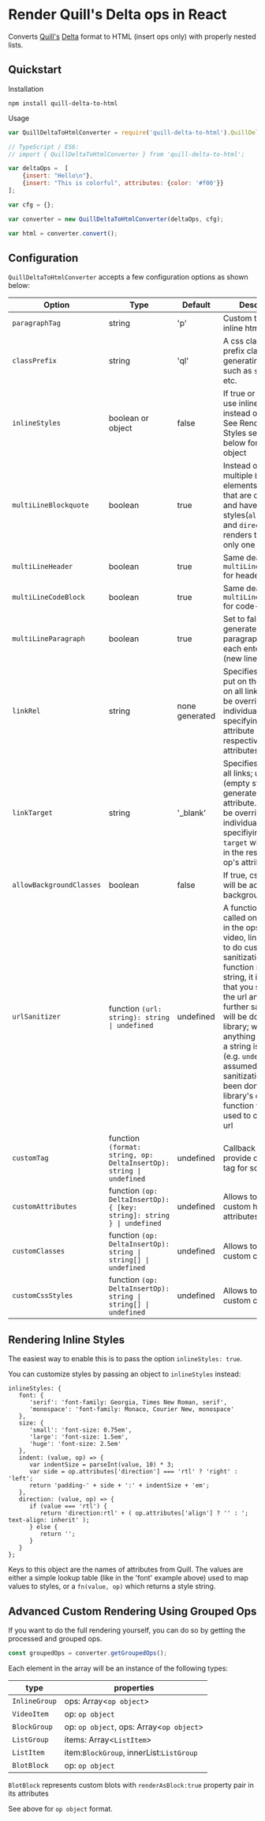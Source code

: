 # Render Quill's Delta ops in React

Converts [Quill's](https://quilljs.com) [Delta](https://quilljs.com/docs/delta/) format to HTML (insert ops only) with properly nested lists.

## Quickstart

Installation
```
npm install quill-delta-to-html
```

Usage
```javascript
var QuillDeltaToHtmlConverter = require('quill-delta-to-html').QuillDeltaToHtmlConverter;

// TypeScript / ES6:
// import { QuillDeltaToHtmlConverter } from 'quill-delta-to-html'; 

var deltaOps =  [
    {insert: "Hello\n"},
    {insert: "This is colorful", attributes: {color: '#f00'}}
];

var cfg = {};

var converter = new QuillDeltaToHtmlConverter(deltaOps, cfg);

var html = converter.convert(); 
```

## Configuration

`QuillDeltaToHtmlConverter` accepts a few configuration options as shown below:

|Option | Type | Default | Description 
|---|---|---|---|
|`paragraphTag`| string |  'p' | Custom tag to wrap inline html elements|
|`classPrefix`| string | 'ql' | A css class name to prefix class generating styles such as `size`, `font`, etc. |
|`inlineStyles`| boolean or object | false | If true or an object, use inline styles instead of classes. See Rendering Inline Styles section below for using an object |
|`multiLineBlockquote`| boolean | true | Instead of rendering multiple `blockquote` elements for quotes that are consecutive and have same styles(`align`, `indent`, and `direction`), it renders them into only one|
|`multiLineHeader`| boolean | true | Same deal as `multiLineBlockquote` for headers|
|`multiLineCodeBlock`| boolean | true | Same deal as `multiLineBlockquote` for code-blocks|
|`multiLineParagraph`| boolean | true | Set to false to generate a new paragraph tag after each enter press (new line)|
|`linkRel`| string | none generated | Specifies a value to put on the `rel` attr on all links. This can be overridden by an individual link op by specifying the `rel` attribute in the respective op's attributes|
|`linkTarget`| string | '_blank' | Specifies target for all links; use `''` (empty string) to not generate `target` attribute. This can be overridden by an individual link op by specifiying the `target` with a value in the respective op's attributes.|
|`allowBackgroundClasses`| boolean | false | If true, css classes will be added for background attr|
|`urlSanitizer`| function `(url: string): string \| undefined` | undefined | A function that is called once per url in the ops (image, video, link) for you to do custom sanitization. If your function returns a string, it is assumed that you sanitized the url and no further sanitization will be done by the library; when anything other than a string is returned (e.g. `undefined`), it is assumed that no sanitization has been done and the library's own function will be used to clean up the url|
|`customTag`| function `(format: string, op: DeltaInsertOp): string \| undefined` | undefined | Callback allows to provide custom html tag for some format|
|`customAttributes`| function `(op: DeltaInsertOp): { [key: string]: string } \| undefined` | undefined | Allows to provide custom html tag attributes|
|`customClasses`| function `(op: DeltaInsertOp): string \| string[] \| undefined` | undefined | Allows to provide custom css classes|
|`customCssStyles`| function `(op: DeltaInsertOp): string \| string[] \| undefined` | undefined | Allows to provide custom css styles|

## Rendering Inline Styles

The easiest way to enable this is to pass the option `inlineStyles: true`.

You can customize styles by passing an object to `inlineStyles` instead:

```
inlineStyles: {
   font: {
      'serif': 'font-family: Georgia, Times New Roman, serif',
      'monospace': 'font-family: Monaco, Courier New, monospace'
   },
   size: {
      'small': 'font-size: 0.75em',
      'large': 'font-size: 1.5em',
      'huge': 'font-size: 2.5em'
   },
   indent: (value, op) => {
      var indentSize = parseInt(value, 10) * 3;
      var side = op.attributes['direction'] === 'rtl' ? 'right' : 'left';
      return 'padding-' + side + ':' + indentSize + 'em';
   },
   direction: (value, op) => {
      if (value === 'rtl') {
         return 'direction:rtl' + ( op.attributes['align'] ? '' : '; text-align: inherit' );
      } else {
         return '';
      }
   }
};
```

Keys to this object are the names of attributes from Quill. The values are either a simple lookup table (like in the 'font' example above) used to map values to styles, or a `fn(value, op)` which returns a style string.

## Advanced Custom Rendering Using Grouped Ops

If you want to do the full rendering yourself, you can do so by getting the processed and grouped ops.

```javascript
const groupedOps = converter.getGroupedOps();
```

Each element in the array will be an instance of the following types: 

|type| properties                                  |
|---|---------------------------------------------|
|`InlineGroup`| ops: Array<`op object`>                     |
|`VideoItem`| op: `op object`                             |
|`BlockGroup`| op: `op object`, ops: Array<`op object`>    |
|`ListGroup`| items: Array<`ListItem`>                    |
|`ListItem`| item:`BlockGroup`, innerList:`ListGroup` |
|`BlotBlock`| op: `op object`                             |

`BlotBlock` represents custom blots with `renderAsBlock:true` property pair in its attributes

See above for `op object` format. 
